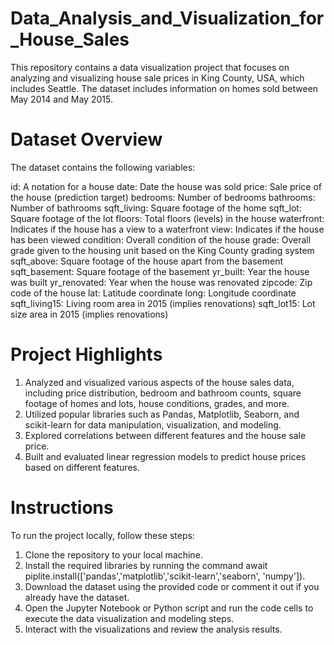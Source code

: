 # Data_Analysis_and_Visualization_for_House_Sales
This repository contains a data visualization project that focuses on analyzing and visualizing house sale prices in King County, USA, which includes Seattle. The dataset includes information on homes sold between May 2014 and May 2015.

# Dataset Overview
The dataset contains the following variables:

id: A notation for a house
date: Date the house was sold
price: Sale price of the house (prediction target)
bedrooms: Number of bedrooms
bathrooms: Number of bathrooms
sqft_living: Square footage of the home
sqft_lot: Square footage of the lot
floors: Total floors (levels) in the house
waterfront: Indicates if the house has a view to a waterfront
view: Indicates if the house has been viewed
condition: Overall condition of the house
grade: Overall grade given to the housing unit based on the King County grading system
sqft_above: Square footage of the house apart from the basement
sqft_basement: Square footage of the basement
yr_built: Year the house was built
yr_renovated: Year when the house was renovated
zipcode: Zip code of the house
lat: Latitude coordinate
long: Longitude coordinate
sqft_living15: Living room area in 2015 (implies renovations)
sqft_lot15: Lot size area in 2015 (implies renovations)

# Project Highlights
1. Analyzed and visualized various aspects of the house sales data, including price distribution, bedroom and bathroom counts, square footage of homes and lots, house conditions, grades, and more.
2. Utilized popular libraries such as Pandas, Matplotlib, Seaborn, and scikit-learn for data manipulation, visualization, and modeling.
3. Explored correlations between different features and the house sale price.
4. Built and evaluated linear regression models to predict house prices based on different features.

# Instructions
To run the project locally, follow these steps:

1. Clone the repository to your local machine.
2. Install the required libraries by running the command await piplite.install(['pandas','matplotlib','scikit-learn','seaborn', 'numpy']).
3. Download the dataset using the provided code or comment it out if you already have the dataset.
4. Open the Jupyter Notebook or Python script and run the code cells to execute the data visualization and modeling steps.
5. Interact with the visualizations and review the analysis results.


